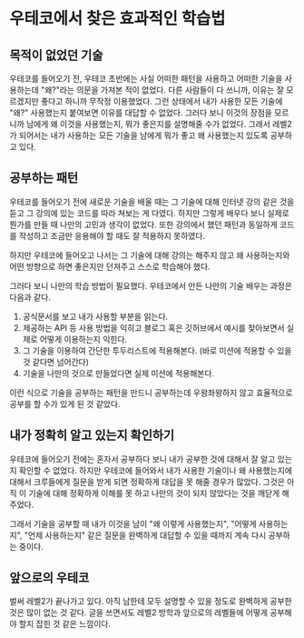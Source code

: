 # 우테코에서 찾은 효과적인 학습법

## 목적이 없었던 기술

우테코를 들어오기 전, 우테코 초반에는 사실 어떠한 패턴을 사용하고 어떠한 기술을 사용하는데 "왜?"라는 의문을 가져본 적이 없었다. 다른 사람들이 다 쓰니까, 이유는 잘 모르겠지만 좋다고 하니까 무작정 이용했었다. 그런 상태에서 내가 사용한 모든 기술에 "왜?" 사용했는지 붙여보면 이유를 대답할 수 없었다. 그러다 보니 이것의 장점을 모르니까 남에게 왜 이것을 사용했는지, 뭐가 좋은지를 설명해줄 수가 없었다. 그래서 레벨2가 되어서는 내가 사용하는 모든 기술을 남에게 뭐가 좋고 왜 사용했는지 있도록 공부하고 있다.

## 공부하는 패턴

우테코를 들어오기 전에 새로운 기술을 배울 때는 그 기술에 대해 인터넷 강의 같은 것을 듣고 그 강의에 있는 코드를 따라 쳐보는 게 다였다. 하지만 그렇게 배우다 보니 실제로 뭔가를 만들 때 나만의 고민과 생각이 없었다. 또한 강의에서 했던 패턴과 동일하게 코드를 작성하고 조금만 응용해야 할 때도 잘 적용하지 못하였다.

하지만 우테코에 들어오고 나서는 그 기술에 대해 강의는 해주지 않고 왜 사용하는지와 어떤 방향으로 하면 좋은지만 던져주고 스스로 학습해야 했다.

그러다 보니 나만의 학습 방법이 필요했다. 우테코에서 만든 나만의 기술 배우는 과정은 다음과 같다.

1. 공식문서를 보고 내가 사용할 부분을 읽는다.
2. 제공하는 API 등 사용 방법을 익히고 블로그 혹은 깃허브에서 예시를 찾아보면서 실제로 어떻게 이용하는지 익힌다.
3. 그 기술을 이용하여 간단한 투두리스트에 적용해본다. (바로 미션에 적용할 수 있을 것 같다면 넘어간다)
4. 기술을 나만의 것으로 만들었다면 실제 미션에 적용해본다.

이런 식으로 기술을 공부하는 패턴을 만드니 공부하는데 우왕좌왕하지 않고 효율적으로 공부를 할 수가 있게 된 것 같았다.

## 내가 정확히 알고 있는지 확인하기

우테코에 들어오기 전에는 혼자서 공부하다 보니 내가 공부한 것에 대해서 잘 알고 있는지 확인할 수 없었다.
하지만 우테코에 들어와서 내가 사용한 기술이나 왜 사용했는지에 대해서 크루들에게 질문을 받게 되면 정확하게 대답을 못 해줄 경우가 많았다. 그것은 아직 이 기술에 대해 정확하게 이해를 못 하고 나만의 것이 되지 않았다는 것을 깨닫게 해주었다.

그래서 기술을 공부할 때 내가 이것을 남이 "왜 이렇게 사용했는지", "어떻게 사용하는지", "언제 사용하는지" 같은 질문을 완벽하게 대답할 수 있을 때까지 계속 다시 공부하는 중이다.

## 앞으로의 우테코

벌써 레벨2가 끝나가고 있다. 아직 남한테 모두 설명할 수 있을 정도로 완벽하게 공부한 것은 많이 없는 것 같다. 글을 쓰면서도 레벨2 방학과 앞으로의 레벨들에 어떻게 공부해야 할지 잡힌 것 같은 느낌이다.

